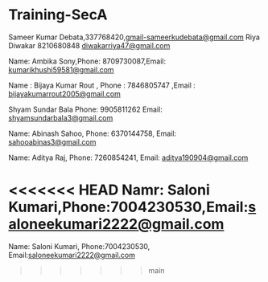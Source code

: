 
# Training-SecA 

Sameer Kumar Debata,337768420,gmail-sameerkudebata@gmail.com
Riya Diwakar 8210680848 diwakarriya47@gmail.com

Name: Ambika Sony,Phone: 8709730087,Email: kumarikhushi59581@gmail.com

Name : Bijaya Kumar Rout , Phone :  7846805747 ,Email : bijayakumarrout2005@gmail.com

Shyam Sundar Bala Phone: 9905811262 Email: shyamsundarbala3@gmail.com

Name: Abinash Sahoo, Phone: 6370144758, Email: sahooabinas3@gmail.com

Name: Aditya Raj, Phone: 7260854241, Email: aditya190904@gmail.com

<<<<<<< HEAD
Namr: Saloni Kumari,Phone:7004230530,Email:saloneekumari2222@gmail.com
=======
Name: Saloni Kumari, Phone:7004230530, Email:saloneekumari2222@gmail.com
>>>>>>> main




